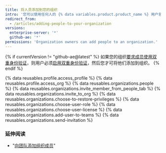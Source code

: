 ```yaml
---
title: 将人员添加到您的组织
intro: '您可以使用任何人的 {% data variables.product.product_name %} 用户名或电子邮件地址使其成为组织的成员。'
redirect_from:
  - /articles/adding-people-to-your-organization
versions:
  enterprise-server: '*'
  github-ae: '*'
permissions: 'Organization owners can add people to an organization.'
---
```


{% if currentVersion != "github-ae@latest" %}
如果您的组织[要求成员使用双重身份验证](/articles/requiring-two-factor-authentication-in-your-organization)，则用户必须[启用双重身份验证](/articles/securing-your-account-with-two-factor-authentication-2fa)，然后您才可将他们添加到组织。
{% endif %}

{% data reusables.profile.access_profile %}
{% data reusables.profile.access_org %}
{% data reusables.organizations.people %}
{% data reusables.organizations.invite_member_from_people_tab %}
{% data reusables.organizations.invite_to_org %}
{% data reusables.organizations.choose-to-restore-privileges %}
{% data reusables.organizations.choose-user-role %}
{% data reusables.organizations.choose-user-license %}
{% data reusables.organizations.add-user-to-teams %}
{% data reusables.organizations.send-invitation %}

### 延伸阅读
- "[向团队添加组织成员](/articles/adding-organization-members-to-a-team)"
